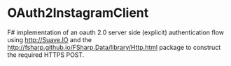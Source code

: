 # OAuth2InstagramClient
F# implementation of an oauth 2.0 server side (explicit) authentication flow using http://Suave.IO and 
the http://fsharp.github.io/FSharp.Data/library/Http.html package to construct the required HTTPS POST.
